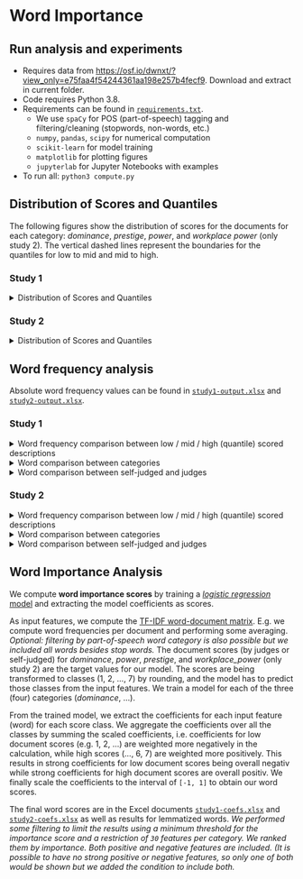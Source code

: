# Word Importance

## Run analysis and experiments

* Requires data from https://osf.io/dwnxt/?view_only=e75faa4f54244361aa198e257b4fecf9. Download and extract in current folder.
* Code requires Python 3.8.
* Requirements can be found in [`requirements.txt`](requirements.txt).
  * We use `spaCy` for POS (part-of-speech) tagging and filtering/cleaning (stopwords, non-words, etc.)
  * `numpy`, `pandas`, `scipy` for numerical computation
  * `scikit-learn` for model training
  * `matplotlib` for plotting figures
  * `jupyterlab` for Jupyter Notebooks with examples
* To run all: `python3 compute.py`

## Distribution of Scores and Quantiles

The following figures show the distribution of scores for the documents for each category: _dominance_, _prestige_, _power_, and _workplace power_ (only study 2).
The vertical dashed lines represent the boundaries for the quantiles for low to mid and mid to high.

### Study 1

<details>
  <summary>Distribution of Scores and Quantiles</summary>

#### Dominance

Self vs. Judges

<img src="https://github.com/Querela/Language-of-Power/blob/main/word-importance/figures_study1/distribution/quant-dominance.png?raw=true" title="Distribution and quantiles of scores (self-judged)" width="200">
<img src="https://github.com/Querela/Language-of-Power/blob/main/word-importance/figures_study1/distribution/quant-dominance_f.png?raw=true" title="Distribution and quantiles of scores (judges)" width="200">

#### Power

Self vs. Judges

<img src="https://github.com/Querela/Language-of-Power/blob/main/word-importance/figures_study1/distribution/quant-power.png?raw=true" title="Distribution and quantiles of scores (self-judged)" width="200">
<img src="https://github.com/Querela/Language-of-Power/blob/main/word-importance/figures_study1/distribution/quant-power_f.png?raw=true" title="Distribution and quantiles of scores (judges)" width="200">

#### Prestige

Self vs. Judges

<img src="https://github.com/Querela/Language-of-Power/blob/main/word-importance/figures_study1/distribution/quant-prestige.png?raw=true" title="Distribution and quantiles of scores (self-judged)" width="200">
<img src="https://github.com/Querela/Language-of-Power/blob/main/word-importance/figures_study1/distribution/quant-prestige_f.png?raw=true" title="Distribution and quantiles of scores (judges)" width="200">

</details>

### Study 2

<details>
  <summary>Distribution of Scores and Quantiles</summary>

#### Dominance

Self vs. Judges

<img src="https://github.com/Querela/Language-of-Power/blob/main/word-importance/figures_study2/distribution/quant-dominance.png?raw=true" title="Distribution and quantiles of scores (self-judged)" width="200">
<img src="https://github.com/Querela/Language-of-Power/blob/main/word-importance/figures_study2/distribution/quant-dominance_f.png?raw=true" title="Distribution and quantiles of scores (judges)" width="200">

#### Power

Self vs. Judges

<img src="https://github.com/Querela/Language-of-Power/blob/main/word-importance/figures_study2/distribution/quant-power.png?raw=true" title="Distribution and quantiles of scores (self-judged)" width="200">
<img src="https://github.com/Querela/Language-of-Power/blob/main/word-importance/figures_study2/distribution/quant-power_f.png?raw=true" title="Distribution and quantiles of scores (judges)" width="200">

#### Prestige

Self vs. Judges

<img src="https://github.com/Querela/Language-of-Power/blob/main/word-importance/figures_study2/distribution/quant-prestige.png?raw=true" title="Distribution and quantiles of scores (self-judged)" width="200">
<img src="https://github.com/Querela/Language-of-Power/blob/main/word-importance/figures_study2/distribution/quant-prestige_f.png?raw=true" title="Distribution and quantiles of scores (judges)" width="200">

#### Workplace Power

Self vs. Judges

<img src="https://github.com/Querela/Language-of-Power/blob/main/word-importance/figures_study2/distribution/quant-workplace_power.png?raw=true" title="Distribution and quantiles of scores (self-judged)" width="200">
<img src="https://github.com/Querela/Language-of-Power/blob/main/word-importance/figures_study2/distribution/quant-workplace_power_f.png?raw=true" title="Distribution and quantiles of scores (judges)" width="200">

</details>


## Word frequency analysis

Absolute word frequency values can be found in [`study1-output.xlsx`](study1-output.xlsx) and [`study2-output.xlsx`](study2-output.xlsx).

### Study 1

<details>
  <summary>Word frequency comparison between low / mid / high (quantile) scored descriptions</summary>

#### Domminance

<img src="https://github.com/Querela/Language-of-Power/blob/main/word-importance/figures_study1/mid-low-high/words-dominance-by-pos-ADJ.png?raw=true" title="Word importance for Dominance for POS tag ADJ" width="400">
<img src="https://github.com/Querela/Language-of-Power/blob/main/word-importance/figures_study1/mid-low-high/words-dominance-by-pos-ADV.png?raw=true" title="Word importance for Dominance for POS tag ADV" width="400">
<img src="https://github.com/Querela/Language-of-Power/blob/main/word-importance/figures_study1/mid-low-high/words-dominance-by-pos-NOUN,PROPN.png?raw=true" title="Word importance for Dominance for POS tag NOUN and PROPN" width="400">
<img src="https://github.com/Querela/Language-of-Power/blob/main/word-importance/figures_study1/mid-low-high/words-dominance-by-pos-VERB.png?raw=true" title="Word importance for Dominance for POS tag VERB" width="400">

#### Power

<img src="https://github.com/Querela/Language-of-Power/blob/main/word-importance/figures_study1/mid-low-high/words-power-by-pos-ADJ.png?raw=true" title="Word importance for Power for POS tag ADJ" width="400">
<img src="https://github.com/Querela/Language-of-Power/blob/main/word-importance/figures_study1/mid-low-high/words-power-by-pos-ADV.png?raw=true" title="Word importance for Power for POS tag ADV" width="400">
<img src="https://github.com/Querela/Language-of-Power/blob/main/word-importance/figures_study1/mid-low-high/words-power-by-pos-NOUN,PROPN.png?raw=true" title="Word importance for Power for POS tag NOUN and PROPN" width="400">
<img src="https://github.com/Querela/Language-of-Power/blob/main/word-importance/figures_study1/mid-low-high/words-power-by-pos-VERB.png?raw=true" title="Word importance for Power for POS tag VERB" width="400">

#### Prestige

<img src="https://github.com/Querela/Language-of-Power/blob/main/word-importance/figures_study1/mid-low-high/words-prestige-by-pos-ADJ.png?raw=true" title="Word importance for Prestige for POS tag ADJ" width="400">
<img src="https://github.com/Querela/Language-of-Power/blob/main/word-importance/figures_study1/mid-low-high/words-prestige-by-pos-ADV.png?raw=true" title="Word importance for Prestige for POS tag ADV" width="400">
<img src="https://github.com/Querela/Language-of-Power/blob/main/word-importance/figures_study1/mid-low-high/words-prestige-by-pos-NOUN,PROPN.png?raw=true" title="Word importance for Prestige for POS tag NOUN and PROPN" width="400">
<img src="https://github.com/Querela/Language-of-Power/blob/main/word-importance/figures_study1/mid-low-high/words-prestige-by-pos-VERB.png?raw=true" title="Word importance for Prestige for POS tag VERB" width="400">

</details>

<details>
  <summary>Word comparison between categories</summary>

<details>
  <summary>Low-Quantil Scores</summary>

##### Self-judged

<img src="https://github.com/Querela/Language-of-Power/blob/main/word-importance/figures_study1/comparison/words-by-quant-0.0-0.3+pos-ADJ-for-power,dominance,prestige.png" width="24%">
<img src="https://github.com/Querela/Language-of-Power/blob/main/word-importance/figures_study1/comparison/words-by-quant-0.0-0.3+pos-ADV-for-power,dominance,prestige.png" width="24%">
<img src="https://github.com/Querela/Language-of-Power/blob/main/word-importance/figures_study1/comparison/words-by-quant-0.0-0.3+pos-NOUN,PROPN-for-power,dominance,prestige.png" width="24%">
<img src="https://github.com/Querela/Language-of-Power/blob/main/word-importance/figures_study1/comparison/words-by-quant-0.0-0.3+pos-VERB-for-power,dominance,prestige.png" width="24%">

##### By judges

<img src="https://github.com/Querela/Language-of-Power/blob/main/word-importance/figures_study1/comparison/words-by-quant-0.0-0.3+pos-ADJ-for-power_f,dominance_f,prestige_f.png" width="24%">
<img src="https://github.com/Querela/Language-of-Power/blob/main/word-importance/figures_study1/comparison/words-by-quant-0.0-0.3+pos-ADV-for-power_f,dominance_f,prestige_f.png" width="24%">
<img src="https://github.com/Querela/Language-of-Power/blob/main/word-importance/figures_study1/comparison/words-by-quant-0.0-0.3+pos-NOUN,PROPN-for-power_f,dominance_f,prestige_f.png" width="24%">
<img src="https://github.com/Querela/Language-of-Power/blob/main/word-importance/figures_study1/comparison/words-by-quant-0.0-0.3+pos-VERB-for-power_f,dominance_f,prestige_f.png" width="24%">

</details>
<details>
  <summary>Mid-Quantil Scores</summary>

##### Self-judged

<img src="https://github.com/Querela/Language-of-Power/blob/main/word-importance/figures_study1/comparison/words-by-quant-0.3-0.7+pos-ADJ-for-power,dominance,prestige.png" width="24%">
<img src="https://github.com/Querela/Language-of-Power/blob/main/word-importance/figures_study1/comparison/words-by-quant-0.3-0.7+pos-ADV-for-power,dominance,prestige.png" width="24%">
<img src="https://github.com/Querela/Language-of-Power/blob/main/word-importance/figures_study1/comparison/words-by-quant-0.3-0.7+pos-NOUN,PROPN-for-power,dominance,prestige.png" width="24%">
<img src="https://github.com/Querela/Language-of-Power/blob/main/word-importance/figures_study1/comparison/words-by-quant-0.3-0.7+pos-VERB-for-power,dominance,prestige.png" width="24%">

##### By judges

<img src="https://github.com/Querela/Language-of-Power/blob/main/word-importance/figures_study1/comparison/words-by-quant-0.3-0.7+pos-ADJ-for-power_f,dominance_f,prestige_f.png" width="24%">
<img src="https://github.com/Querela/Language-of-Power/blob/main/word-importance/figures_study1/comparison/words-by-quant-0.3-0.7+pos-ADV-for-power_f,dominance_f,prestige_f.png" width="24%">
<img src="https://github.com/Querela/Language-of-Power/blob/main/word-importance/figures_study1/comparison/words-by-quant-0.3-0.7+pos-NOUN,PROPN-for-power_f,dominance_f,prestige_f.png" width="24%">
<img src="https://github.com/Querela/Language-of-Power/blob/main/word-importance/figures_study1/comparison/words-by-quant-0.3-0.7+pos-VERB-for-power_f,dominance_f,prestige_f.png" width="24%">

</details>
<details>
  <summary>High-Quantil Scores</summary>

##### Self-judged

<img src="https://github.com/Querela/Language-of-Power/blob/main/word-importance/figures_study1/comparison/words-by-quant-0.7-1.0+pos-ADJ-for-power,dominance,prestige.png" width="24%">
<img src="https://github.com/Querela/Language-of-Power/blob/main/word-importance/figures_study1/comparison/words-by-quant-0.7-1.0+pos-ADV-for-power,dominance,prestige.png" width="24%">
<img src="https://github.com/Querela/Language-of-Power/blob/main/word-importance/figures_study1/comparison/words-by-quant-0.7-1.0+pos-NOUN,PROPN-for-power,dominance,prestige.png" width="24%">
<img src="https://github.com/Querela/Language-of-Power/blob/main/word-importance/figures_study1/comparison/words-by-quant-0.7-1.0+pos-VERB-for-power,dominance,prestige.png" width="24%">

##### By judges

<img src="https://github.com/Querela/Language-of-Power/blob/main/word-importance/figures_study1/comparison/words-by-quant-0.7-1.0+pos-ADJ-for-power_f,dominance_f,prestige_f.png" width="24%">
<img src="https://github.com/Querela/Language-of-Power/blob/main/word-importance/figures_study1/comparison/words-by-quant-0.7-1.0+pos-ADV-for-power_f,dominance_f,prestige_f.png" width="24%">
<img src="https://github.com/Querela/Language-of-Power/blob/main/word-importance/figures_study1/comparison/words-by-quant-0.7-1.0+pos-NOUN,PROPN-for-power_f,dominance_f,prestige_f.png" width="24%">
<img src="https://github.com/Querela/Language-of-Power/blob/main/word-importance/figures_study1/comparison/words-by-quant-0.7-1.0+pos-VERB-for-power_f,dominance_f,prestige_f.png" width="24%">

</details>

</details>

<details>
  <summary>Word comparison between self-judged and judges</summary>

<details>
  <summary>Low-Quantil Scores</summary>

##### ADJ: adjective

<img src="https://github.com/Querela/Language-of-Power/blob/main/word-importance/figures_study1/comparison/words-by-quant-0.0-0.3+pos-ADJ-for-dominance,dominance_f.png" width="400">
<img src="https://github.com/Querela/Language-of-Power/blob/main/word-importance/figures_study1/comparison/words-by-quant-0.0-0.3+pos-ADJ-for-power,power_f.png" width="400">
<img src="https://github.com/Querela/Language-of-Power/blob/main/word-importance/figures_study1/comparison/words-by-quant-0.0-0.3+pos-ADJ-for-prestige,prestige_f.png" width="400">

##### ADV: adverb

<img src="https://github.com/Querela/Language-of-Power/blob/main/word-importance/figures_study1/comparison/words-by-quant-0.0-0.3+pos-ADV-for-dominance,dominance_f.png" width="400">
<img src="https://github.com/Querela/Language-of-Power/blob/main/word-importance/figures_study1/comparison/words-by-quant-0.0-0.3+pos-ADV-for-power,power_f.png" width="400">
<img src="https://github.com/Querela/Language-of-Power/blob/main/word-importance/figures_study1/comparison/words-by-quant-0.0-0.3+pos-ADV-for-prestige,prestige_f.png" width="400">

##### NOUN: noun / PROPN: proper noun

<img src="https://github.com/Querela/Language-of-Power/blob/main/word-importance/figures_study1/comparison/words-by-quant-0.0-0.3+pos-NOUN,PROPN-for-dominance,dominance_f.png" width="400">
<img src="https://github.com/Querela/Language-of-Power/blob/main/word-importance/figures_study1/comparison/words-by-quant-0.0-0.3+pos-NOUN,PROPN-for-power,power_f.png" width="400">
<img src="https://github.com/Querela/Language-of-Power/blob/main/word-importance/figures_study1/comparison/words-by-quant-0.0-0.3+pos-NOUN,PROPN-for-prestige,prestige_f.png" width="400">

##### VERB: verb

<img src="https://github.com/Querela/Language-of-Power/blob/main/word-importance/figures_study1/comparison/words-by-quant-0.0-0.3+pos-VERB-for-dominance,dominance_f.png" width="400">
<img src="https://github.com/Querela/Language-of-Power/blob/main/word-importance/figures_study1/comparison/words-by-quant-0.0-0.3+pos-VERB-for-power,power_f.png" width="400">
<img src="https://github.com/Querela/Language-of-Power/blob/main/word-importance/figures_study1/comparison/words-by-quant-0.0-0.3+pos-VERB-for-prestige,prestige_f.png" width="400">

</details>

<details>
  <summary>Mid-Quantil Scores</summary>

##### ADJ: adjective

<img src="https://github.com/Querela/Language-of-Power/blob/main/word-importance/figures_study1/comparison/words-by-quant-0.3-0.7+pos-ADJ-for-dominance,dominance_f.png" width="400">
<img src="https://github.com/Querela/Language-of-Power/blob/main/word-importance/figures_study1/comparison/words-by-quant-0.3-0.7+pos-ADJ-for-power,power_f.png" width="400">
<img src="https://github.com/Querela/Language-of-Power/blob/main/word-importance/figures_study1/comparison/words-by-quant-0.3-0.7+pos-ADJ-for-prestige,prestige_f.png" width="400">

##### ADV: adverb

<img src="https://github.com/Querela/Language-of-Power/blob/main/word-importance/figures_study1/comparison/words-by-quant-0.3-0.7+pos-ADV-for-dominance,dominance_f.png" width="400">
<img src="https://github.com/Querela/Language-of-Power/blob/main/word-importance/figures_study1/comparison/words-by-quant-0.3-0.7+pos-ADV-for-power,power_f.png" width="400">
<img src="https://github.com/Querela/Language-of-Power/blob/main/word-importance/figures_study1/comparison/words-by-quant-0.3-0.7+pos-ADV-for-prestige,prestige_f.png" width="400">

##### NOUN: noun / PROPN: proper noun

<img src="https://github.com/Querela/Language-of-Power/blob/main/word-importance/figures_study1/comparison/words-by-quant-0.3-0.7+pos-NOUN,PROPN-for-dominance,dominance_f.png" width="400">
<img src="https://github.com/Querela/Language-of-Power/blob/main/word-importance/figures_study1/comparison/words-by-quant-0.3-0.7+pos-NOUN,PROPN-for-power,power_f.png" width="400">
<img src="https://github.com/Querela/Language-of-Power/blob/main/word-importance/figures_study1/comparison/words-by-quant-0.3-0.7+pos-NOUN,PROPN-for-prestige,prestige_f.png" width="400">

##### VERB: verb

<img src="https://github.com/Querela/Language-of-Power/blob/main/word-importance/figures_study1/comparison/words-by-quant-0.3-0.7+pos-VERB-for-dominance,dominance_f.png" width="400">
<img src="https://github.com/Querela/Language-of-Power/blob/main/word-importance/figures_study1/comparison/words-by-quant-0.3-0.7+pos-VERB-for-power,power_f.png" width="400">
<img src="https://github.com/Querela/Language-of-Power/blob/main/word-importance/figures_study1/comparison/words-by-quant-0.3-0.7+pos-VERB-for-prestige,prestige_f.png" width="400">

</details>

<details>
  <summary>High-Quantil Scores</summary>

##### ADJ: adjective

<img src="https://github.com/Querela/Language-of-Power/blob/main/word-importance/figures_study1/comparison/words-by-quant-0.7-1.0+pos-ADJ-for-dominance,dominance_f.png" width="400">
<img src="https://github.com/Querela/Language-of-Power/blob/main/word-importance/figures_study1/comparison/words-by-quant-0.7-1.0+pos-ADJ-for-power,power_f.png" width="400">
<img src="https://github.com/Querela/Language-of-Power/blob/main/word-importance/figures_study1/comparison/words-by-quant-0.7-1.0+pos-ADJ-for-prestige,prestige_f.png" width="400">

##### ADV: adverb

<img src="https://github.com/Querela/Language-of-Power/blob/main/word-importance/figures_study1/comparison/words-by-quant-0.7-1.0+pos-ADV-for-dominance,dominance_f.png" width="400">
<img src="https://github.com/Querela/Language-of-Power/blob/main/word-importance/figures_study1/comparison/words-by-quant-0.7-1.0+pos-ADV-for-power,power_f.png" width="400">
<img src="https://github.com/Querela/Language-of-Power/blob/main/word-importance/figures_study1/comparison/words-by-quant-0.7-1.0+pos-ADV-for-prestige,prestige_f.png" width="400">

##### NOUN: noun / PROPN: proper noun

<img src="https://github.com/Querela/Language-of-Power/blob/main/word-importance/figures_study1/comparison/words-by-quant-0.7-1.0+pos-NOUN,PROPN-for-dominance,dominance_f.png" width="400">
<img src="https://github.com/Querela/Language-of-Power/blob/main/word-importance/figures_study1/comparison/words-by-quant-0.7-1.0+pos-NOUN,PROPN-for-power,power_f.png" width="400">
<img src="https://github.com/Querela/Language-of-Power/blob/main/word-importance/figures_study1/comparison/words-by-quant-0.7-1.0+pos-NOUN,PROPN-for-prestige,prestige_f.png" width="400">

##### VERB: verb

<img src="https://github.com/Querela/Language-of-Power/blob/main/word-importance/figures_study1/comparison/words-by-quant-0.7-1.0+pos-VERB-for-dominance,dominance_f.png" width="400">
<img src="https://github.com/Querela/Language-of-Power/blob/main/word-importance/figures_study1/comparison/words-by-quant-0.7-1.0+pos-VERB-for-power,power_f.png" width="400">
<img src="https://github.com/Querela/Language-of-Power/blob/main/word-importance/figures_study1/comparison/words-by-quant-0.7-1.0+pos-VERB-for-prestige,prestige_f.png" width="400">

</details>

</details>

### Study 2

<details>
  <summary>Word frequency comparison between low / mid / high (quantile) scored descriptions</summary>

#### Domminance

<img src="https://github.com/Querela/Language-of-Power/blob/main/word-importance/figures_study2/mid-low-high/words-dominance-by-pos-ADJ.png?raw=true" title="Word importance for Dominance for POS tag ADJ" width="400">
<img src="https://github.com/Querela/Language-of-Power/blob/main/word-importance/figures_study2/mid-low-high/words-dominance-by-pos-ADV.png?raw=true" title="Word importance for Dominance for POS tag ADV" width="400">
<img src="https://github.com/Querela/Language-of-Power/blob/main/word-importance/figures_study2/mid-low-high/words-dominance-by-pos-NOUN,PROPN.png?raw=true" title="Word importance for Dominance for POS tag NOUN and PROPN" width="400">
<img src="https://github.com/Querela/Language-of-Power/blob/main/word-importance/figures_study2/mid-low-high/words-dominance-by-pos-VERB.png?raw=true" title="Word importance for Dominance for POS tag VERB" width="400">

#### Power

<img src="https://github.com/Querela/Language-of-Power/blob/main/word-importance/figures_study2/mid-low-high/words-power-by-pos-ADJ.png?raw=true" title="Word importance for Power for POS tag ADJ" width="400">
<img src="https://github.com/Querela/Language-of-Power/blob/main/word-importance/figures_study2/mid-low-high/words-power-by-pos-ADV.png?raw=true" title="Word importance for Power for POS tag ADV" width="400">
<img src="https://github.com/Querela/Language-of-Power/blob/main/word-importance/figures_study2/mid-low-high/words-power-by-pos-NOUN,PROPN.png?raw=true" title="Word importance for Power for POS tag NOUN and PROPN" width="400">
<img src="https://github.com/Querela/Language-of-Power/blob/main/word-importance/figures_study2/mid-low-high/words-power-by-pos-VERB.png?raw=true" title="Word importance for Power for POS tag VERB" width="400">

#### Prestige

<img src="https://github.com/Querela/Language-of-Power/blob/main/word-importance/figures_study2/mid-low-high/words-prestige-by-pos-ADJ.png?raw=true" title="Word importance for Prestige for POS tag ADJ" width="400">
<img src="https://github.com/Querela/Language-of-Power/blob/main/word-importance/figures_study2/mid-low-high/words-prestige-by-pos-ADV.png?raw=true" title="Word importance for Prestige for POS tag ADV" width="400">
<img src="https://github.com/Querela/Language-of-Power/blob/main/word-importance/figures_study2/mid-low-high/words-prestige-by-pos-NOUN,PROPN.png?raw=true" title="Word importance for Prestige for POS tag NOUN and PROPN" width="400">
<img src="https://github.com/Querela/Language-of-Power/blob/main/word-importance/figures_study2/mid-low-high/words-prestige-by-pos-VERB.png?raw=true" title="Word importance for Prestige for POS tag VERB" width="400">

#### Workplace Power

<img src="https://github.com/Querela/Language-of-Power/blob/main/word-importance/figures_study2/mid-low-high/words-workplace_power-by-pos-ADJ.png?raw=true" title="Word importance for Workplace Power for POS tag ADJ" width="400">
<img src="https://github.com/Querela/Language-of-Power/blob/main/word-importance/figures_study2/mid-low-high/words-workplace_power-by-pos-ADV.png?raw=true" title="Word importance for Workplace Power for POS tag ADV" width="400">
<img src="https://github.com/Querela/Language-of-Power/blob/main/word-importance/figures_study2/mid-low-high/words-workplace_power-by-pos-NOUN,PROPN.png?raw=true" title="Word importance for Workplace Power for POS tag NOUN and PROPN" width="400">
<img src="https://github.com/Querela/Language-of-Power/blob/main/word-importance/figures_study2/mid-low-high/words-workplace_power-by-pos-VERB.png?raw=true" title="Word importance for Workplace Power for POS tag VERB" width="400">

</details>

<details>
  <summary>Word comparison between categories</summary>

<details>
  <summary>Low-Quantil Scores</summary>

##### Self-judged

<img src="https://github.com/Querela/Language-of-Power/blob/main/word-importance/figures_study2/comparison/words-by-quant-0.0-0.3+pos-ADJ-for-power,dominance,prestige,workplace_power.png" width="24%">
<img src="https://github.com/Querela/Language-of-Power/blob/main/word-importance/figures_study2/comparison/words-by-quant-0.0-0.3+pos-ADV-for-power,dominance,prestige,workplace_power.png" width="24%">
<img src="https://github.com/Querela/Language-of-Power/blob/main/word-importance/figures_study2/comparison/words-by-quant-0.0-0.3+pos-NOUN,PROPN-for-power,dominance,prestige,workplace_power.png" width="24%">
<img src="https://github.com/Querela/Language-of-Power/blob/main/word-importance/figures_study2/comparison/words-by-quant-0.0-0.3+pos-VERB-for-power,dominance,prestige,workplace_power.png" width="24%">

##### By judges

<img src="https://github.com/Querela/Language-of-Power/blob/main/word-importance/figures_study2/comparison/words-by-quant-0.0-0.3+pos-ADJ-for-power_f,dominance_f,prestige_f,workplace_power_f.png" width="24%">
<img src="https://github.com/Querela/Language-of-Power/blob/main/word-importance/figures_study2/comparison/words-by-quant-0.0-0.3+pos-ADV-for-power_f,dominance_f,prestige_f,workplace_power_f.png" width="24%">
<img src="https://github.com/Querela/Language-of-Power/blob/main/word-importance/figures_study2/comparison/words-by-quant-0.0-0.3+pos-NOUN,PROPN-for-power_f,dominance_f,prestige_f,workplace_power_f.png" width="24%">
<img src="https://github.com/Querela/Language-of-Power/blob/main/word-importance/figures_study2/comparison/words-by-quant-0.0-0.3+pos-VERB-for-power_f,dominance_f,prestige_f,workplace_power_f.png" width="24%">

</details>
<details>
  <summary>Mid-Quantil Scores</summary>

##### Self-judged

<img src="https://github.com/Querela/Language-of-Power/blob/main/word-importance/figures_study2/comparison/words-by-quant-0.3-0.7+pos-ADJ-for-power,dominance,prestige,workplace_power.png" width="24%">
<img src="https://github.com/Querela/Language-of-Power/blob/main/word-importance/figures_study2/comparison/words-by-quant-0.3-0.7+pos-ADV-for-power,dominance,prestige,workplace_power.png" width="24%">
<img src="https://github.com/Querela/Language-of-Power/blob/main/word-importance/figures_study2/comparison/words-by-quant-0.3-0.7+pos-NOUN,PROPN-for-power,dominance,prestige,workplace_power.png" width="24%">
<img src="https://github.com/Querela/Language-of-Power/blob/main/word-importance/figures_study2/comparison/words-by-quant-0.3-0.7+pos-VERB-for-power,dominance,prestige,workplace_power.png" width="24%">

##### By judges

<img src="https://github.com/Querela/Language-of-Power/blob/main/word-importance/figures_study2/comparison/words-by-quant-0.3-0.7+pos-ADJ-for-power_f,dominance_f,prestige_f,workplace_power_f.png" width="24%">
<img src="https://github.com/Querela/Language-of-Power/blob/main/word-importance/figures_study2/comparison/words-by-quant-0.3-0.7+pos-ADV-for-power_f,dominance_f,prestige_f,workplace_power_f.png" width="24%">
<img src="https://github.com/Querela/Language-of-Power/blob/main/word-importance/figures_study2/comparison/words-by-quant-0.3-0.7+pos-NOUN,PROPN-for-power_f,dominance_f,prestige_f,workplace_power_f.png" width="24%">
<img src="https://github.com/Querela/Language-of-Power/blob/main/word-importance/figures_study2/comparison/words-by-quant-0.3-0.7+pos-VERB-for-power_f,dominance_f,prestige_f,workplace_power_f.png" width="24%">

</details>
<details>
  <summary>High-Quantil Scores</summary>

##### Self-judged

<img src="https://github.com/Querela/Language-of-Power/blob/main/word-importance/figures_study2/comparison/words-by-quant-0.7-1.0+pos-ADJ-for-power,dominance,prestige,workplace_power.png" width="24%">
<img src="https://github.com/Querela/Language-of-Power/blob/main/word-importance/figures_study2/comparison/words-by-quant-0.7-1.0+pos-ADV-for-power,dominance,prestige,workplace_power.png" width="24%">
<img src="https://github.com/Querela/Language-of-Power/blob/main/word-importance/figures_study2/comparison/words-by-quant-0.7-1.0+pos-NOUN,PROPN-for-power,dominance,prestige,workplace_power.png" width="24%">
<img src="https://github.com/Querela/Language-of-Power/blob/main/word-importance/figures_study2/comparison/words-by-quant-0.7-1.0+pos-VERB-for-power,dominance,prestige,workplace_power.png" width="24%">

##### By judges

<img src="https://github.com/Querela/Language-of-Power/blob/main/word-importance/figures_study2/comparison/words-by-quant-0.7-1.0+pos-ADJ-for-power_f,dominance_f,prestige_f,workplace_power_f.png" width="24%">
<img src="https://github.com/Querela/Language-of-Power/blob/main/word-importance/figures_study2/comparison/words-by-quant-0.7-1.0+pos-ADV-for-power_f,dominance_f,prestige_f,workplace_power_f.png" width="24%">
<img src="https://github.com/Querela/Language-of-Power/blob/main/word-importance/figures_study2/comparison/words-by-quant-0.7-1.0+pos-NOUN,PROPN-for-power_f,dominance_f,prestige_f,workplace_power_f.png" width="24%">
<img src="https://github.com/Querela/Language-of-Power/blob/main/word-importance/figures_study2/comparison/words-by-quant-0.7-1.0+pos-VERB-for-power_f,dominance_f,prestige_f,workplace_power_f.png" width="24%">

</details>

</details>

<details>
  <summary>Word comparison between self-judged and judges</summary>

<details>
  <summary>Low-Quantil Scores</summary>

##### ADJ: adjective

<img src="https://github.com/Querela/Language-of-Power/blob/main/word-importance/figures_study2/comparison/words-by-quant-0.0-0.3+pos-ADJ-for-dominance,dominance_f.png" width="400">
<img src="https://github.com/Querela/Language-of-Power/blob/main/word-importance/figures_study2/comparison/words-by-quant-0.0-0.3+pos-ADJ-for-power,power_f.png" width="400">
<img src="https://github.com/Querela/Language-of-Power/blob/main/word-importance/figures_study2/comparison/words-by-quant-0.0-0.3+pos-ADJ-for-prestige,prestige_f.png" width="400">
<img src="https://github.com/Querela/Language-of-Power/blob/main/word-importance/figures_study2/comparison/words-by-quant-0.0-0.3+pos-ADJ-for-workplace_power,workplace_power_f.png" width="400">

##### ADV: adverb

<img src="https://github.com/Querela/Language-of-Power/blob/main/word-importance/figures_study2/comparison/words-by-quant-0.0-0.3+pos-ADV-for-dominance,dominance_f.png" width="400">
<img src="https://github.com/Querela/Language-of-Power/blob/main/word-importance/figures_study2/comparison/words-by-quant-0.0-0.3+pos-ADV-for-power,power_f.png" width="400">
<img src="https://github.com/Querela/Language-of-Power/blob/main/word-importance/figures_study2/comparison/words-by-quant-0.0-0.3+pos-ADV-for-prestige,prestige_f.png" width="400">
<img src="https://github.com/Querela/Language-of-Power/blob/main/word-importance/figures_study2/comparison/words-by-quant-0.0-0.3+pos-ADV-for-workplace_power,workplace_power_f.png" width="400">

##### NOUN: noun / PROPN: proper noun

<img src="https://github.com/Querela/Language-of-Power/blob/main/word-importance/figures_study2/comparison/words-by-quant-0.0-0.3+pos-NOUN,PROPN-for-dominance,dominance_f.png" width="400">
<img src="https://github.com/Querela/Language-of-Power/blob/main/word-importance/figures_study2/comparison/words-by-quant-0.0-0.3+pos-NOUN,PROPN-for-power,power_f.png" width="400">
<img src="https://github.com/Querela/Language-of-Power/blob/main/word-importance/figures_study2/comparison/words-by-quant-0.0-0.3+pos-NOUN,PROPN-for-prestige,prestige_f.png" width="400">
<img src="https://github.com/Querela/Language-of-Power/blob/main/word-importance/figures_study2/comparison/words-by-quant-0.0-0.3+pos-NOUN,PROPN-for-workplace_power,workplace_power_f.png" width="400">

##### VERB: verb

<img src="https://github.com/Querela/Language-of-Power/blob/main/word-importance/figures_study2/comparison/words-by-quant-0.0-0.3+pos-VERB-for-dominance,dominance_f.png" width="400">
<img src="https://github.com/Querela/Language-of-Power/blob/main/word-importance/figures_study2/comparison/words-by-quant-0.0-0.3+pos-VERB-for-power,power_f.png" width="400">
<img src="https://github.com/Querela/Language-of-Power/blob/main/word-importance/figures_study2/comparison/words-by-quant-0.0-0.3+pos-VERB-for-prestige,prestige_f.png" width="400">
<img src="https://github.com/Querela/Language-of-Power/blob/main/word-importance/figures_study2/comparison/words-by-quant-0.0-0.3+pos-VERB-for-workplace_power,workplace_power_f.png" width="400">

</details>

<details>
  <summary>Mid-Quantil Scores</summary>

##### ADJ: adjective

<img src="https://github.com/Querela/Language-of-Power/blob/main/word-importance/figures_study2/comparison/words-by-quant-0.3-0.7+pos-ADJ-for-dominance,dominance_f.png" width="400">
<img src="https://github.com/Querela/Language-of-Power/blob/main/word-importance/figures_study2/comparison/words-by-quant-0.3-0.7+pos-ADJ-for-power,power_f.png" width="400">
<img src="https://github.com/Querela/Language-of-Power/blob/main/word-importance/figures_study2/comparison/words-by-quant-0.3-0.7+pos-ADJ-for-prestige,prestige_f.png" width="400">
<img src="https://github.com/Querela/Language-of-Power/blob/main/word-importance/figures_study2/comparison/words-by-quant-0.3-0.7+pos-ADJ-for-workplace_power,workplace_power_f.png" width="400">

##### ADV: adverb

<img src="https://github.com/Querela/Language-of-Power/blob/main/word-importance/figures_study2/comparison/words-by-quant-0.3-0.7+pos-ADV-for-dominance,dominance_f.png" width="400">
<img src="https://github.com/Querela/Language-of-Power/blob/main/word-importance/figures_study2/comparison/words-by-quant-0.3-0.7+pos-ADV-for-power,power_f.png" width="400">
<img src="https://github.com/Querela/Language-of-Power/blob/main/word-importance/figures_study2/comparison/words-by-quant-0.3-0.7+pos-ADV-for-prestige,prestige_f.png" width="400">
<img src="https://github.com/Querela/Language-of-Power/blob/main/word-importance/figures_study2/comparison/words-by-quant-0.3-0.7+pos-ADV-for-workplace_power,workplace_power_f.png" width="400">

##### NOUN: noun / PROPN: proper noun

<img src="https://github.com/Querela/Language-of-Power/blob/main/word-importance/figures_study2/comparison/words-by-quant-0.3-0.7+pos-NOUN,PROPN-for-dominance,dominance_f.png" width="400">
<img src="https://github.com/Querela/Language-of-Power/blob/main/word-importance/figures_study2/comparison/words-by-quant-0.3-0.7+pos-NOUN,PROPN-for-power,power_f.png" width="400">
<img src="https://github.com/Querela/Language-of-Power/blob/main/word-importance/figures_study2/comparison/words-by-quant-0.3-0.7+pos-NOUN,PROPN-for-prestige,prestige_f.png" width="400">
<img src="https://github.com/Querela/Language-of-Power/blob/main/word-importance/figures_study2/comparison/words-by-quant-0.3-0.7+pos-NOUN,PROPN-for-workplace_power,workplace_power_f.png" width="400">

##### VERB: verb

<img src="https://github.com/Querela/Language-of-Power/blob/main/word-importance/figures_study2/comparison/words-by-quant-0.3-0.7+pos-VERB-for-dominance,dominance_f.png" width="400">
<img src="https://github.com/Querela/Language-of-Power/blob/main/word-importance/figures_study2/comparison/words-by-quant-0.3-0.7+pos-VERB-for-power,power_f.png" width="400">
<img src="https://github.com/Querela/Language-of-Power/blob/main/word-importance/figures_study2/comparison/words-by-quant-0.3-0.7+pos-VERB-for-prestige,prestige_f.png" width="400">
<img src="https://github.com/Querela/Language-of-Power/blob/main/word-importance/figures_study2/comparison/words-by-quant-0.3-0.7+pos-VERB-for-workplace_power,workplace_power_f.png" width="400">

</details>

<details>
  <summary>High-Quantil Scores</summary>

##### ADJ: adjective

<img src="https://github.com/Querela/Language-of-Power/blob/main/word-importance/figures_study2/comparison/words-by-quant-0.7-1.0+pos-ADJ-for-dominance,dominance_f.png" width="400">
<img src="https://github.com/Querela/Language-of-Power/blob/main/word-importance/figures_study2/comparison/words-by-quant-0.7-1.0+pos-ADJ-for-power,power_f.png" width="400">
<img src="https://github.com/Querela/Language-of-Power/blob/main/word-importance/figures_study2/comparison/words-by-quant-0.7-1.0+pos-ADJ-for-prestige,prestige_f.png" width="400">
<img src="https://github.com/Querela/Language-of-Power/blob/main/word-importance/figures_study2/comparison/words-by-quant-0.7-1.0+pos-ADJ-for-workplace_power,workplace_power_f.png" width="400">

##### ADV: adverb

<img src="https://github.com/Querela/Language-of-Power/blob/main/word-importance/figures_study2/comparison/words-by-quant-0.7-1.0+pos-ADV-for-dominance,dominance_f.png" width="400">
<img src="https://github.com/Querela/Language-of-Power/blob/main/word-importance/figures_study2/comparison/words-by-quant-0.7-1.0+pos-ADV-for-power,power_f.png" width="400">
<img src="https://github.com/Querela/Language-of-Power/blob/main/word-importance/figures_study2/comparison/words-by-quant-0.7-1.0+pos-ADV-for-prestige,prestige_f.png" width="400">
<img src="https://github.com/Querela/Language-of-Power/blob/main/word-importance/figures_study2/comparison/words-by-quant-0.7-1.0+pos-ADV-for-workplace_power,workplace_power_f.png" width="400">

##### NOUN: noun / PROPN: proper noun

<img src="https://github.com/Querela/Language-of-Power/blob/main/word-importance/figures_study2/comparison/words-by-quant-0.7-1.0+pos-NOUN,PROPN-for-dominance,dominance_f.png" width="400">
<img src="https://github.com/Querela/Language-of-Power/blob/main/word-importance/figures_study2/comparison/words-by-quant-0.7-1.0+pos-NOUN,PROPN-for-power,power_f.png" width="400">
<img src="https://github.com/Querela/Language-of-Power/blob/main/word-importance/figures_study2/comparison/words-by-quant-0.7-1.0+pos-NOUN,PROPN-for-prestige,prestige_f.png" width="400">
<img src="https://github.com/Querela/Language-of-Power/blob/main/word-importance/figures_study2/comparison/words-by-quant-0.7-1.0+pos-NOUN,PROPN-for-workplace_power,workplace_power_f.png" width="400">

##### VERB: verb

<img src="https://github.com/Querela/Language-of-Power/blob/main/word-importance/figures_study2/comparison/words-by-quant-0.7-1.0+pos-VERB-for-dominance,dominance_f.png" width="400">
<img src="https://github.com/Querela/Language-of-Power/blob/main/word-importance/figures_study2/comparison/words-by-quant-0.7-1.0+pos-VERB-for-power,power_f.png" width="400">
<img src="https://github.com/Querela/Language-of-Power/blob/main/word-importance/figures_study2/comparison/words-by-quant-0.7-1.0+pos-VERB-for-prestige,prestige_f.png" width="400">
<img src="https://github.com/Querela/Language-of-Power/blob/main/word-importance/figures_study2/comparison/words-by-quant-0.7-1.0+pos-VERB-for-workplace_power,workplace_power_f.png" width="400">

</details>

</details>


## Word Importance Analysis

We compute **word importance scores** by training a [_logistic regression_ model](https://scikit-learn.org/stable/modules/generated/sklearn.linear_model.LogisticRegression.html#sklearn.linear_model.LogisticRegression) and extracting the model coefficients as scores.

As input features, we compute the [TF-IDF word-document matrix](https://scikit-learn.org/stable/modules/generated/sklearn.feature_extraction.text.TfidfTransformer.html). E.g. we compute word frequencies per document and performing some averaging. _Optional: filtering by part-of-speech word category is also possible but we included all words besides stop words._
The document scores (by judges or self-judged) for _dominance_, _power_, _prestige_, and _workplace_power_ (only study 2) are the target values for our model. The scores are being transformed to classes (1, 2, ..., 7) by rounding, and the model has to predict those classes from the input features.
We train a model for each of the three (four) categories (_dominance_, ...).

From the trained model, we extract the coefficients for each input feature (word) for each score class. We aggregate the coefficients over all the classes by summing the scaled coefficients, i.e. coefficients for low document scores (e.g. 1, 2, ...) are weighted more negatively in the calculation, while high scores (..., 6, 7) are weighted more positively. This results in strong coefficients for low document scores being overall negativ while strong coefficients for high document scores are overall positiv.
We finally scale the coefficients to the interval of `[-1, 1]` to obtain our word scores.

The final word scores are in the Excel documents [`study1-coefs.xlsx`](study1-coefs.xlsx) and [`study2-coefs.xlsx`](study2-coefs.xlsx) as well as results for lemmatized words. _We performed some filtering to limit the results using a minimum threshold for the importance score and a restriction of `30` features per category. We ranked them by importance. Both positive and negative features are included. (It is possible to have no strong positive or negative features, so only one of both would be shown but we added the condition to include both._
